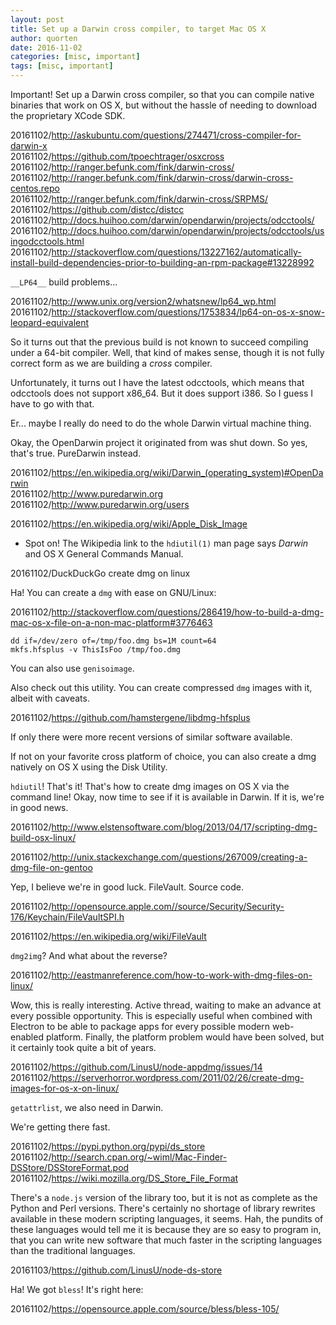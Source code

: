```yaml
---
layout: post
title: Set up a Darwin cross compiler, to target Mac OS X
author: quorten
date: 2016-11-02
categories: [misc, important]
tags: [misc, important]
---
```


Important!  Set up a Darwin cross compiler, so that you can compile
native binaries that work on OS X, but without the hassle of needing
to download the proprietary XCode SDK.

20161102/http://askubuntu.com/questions/274471/cross-compiler-for-darwin-x  
20161102/https://github.com/tpoechtrager/osxcross  
20161102/http://ranger.befunk.com/fink/darwin-cross/  
20161102/http://ranger.befunk.com/fink/darwin-cross/darwin-cross-centos.repo  
20161102/http://ranger.befunk.com/fink/darwin-cross/SRPMS/  
20161102/https://github.com/distcc/distcc  
20161102/http://docs.huihoo.com/darwin/opendarwin/projects/odcctools/  
20161102/http://docs.huihoo.com/darwin/opendarwin/projects/odcctools/usingodcctools.html  
20161102/http://stackoverflow.com/questions/13227162/automatically-install-build-dependencies-prior-to-building-an-rpm-package#13228992

`__LP64__` build problems...

20161102/http://www.unix.org/version2/whatsnew/lp64_wp.html  
20161102/http://stackoverflow.com/questions/1753834/lp64-on-os-x-snow-leopard-equivalent

So it turns out that the previous build is not known to succeed
compiling under a 64-bit compiler.  Well, that kind of makes sense,
though it is not fully correct form as we are building a _cross_
compiler.

<!-- more -->

Unfortunately, it turns out I have the latest odcctools, which means
that odcctools does not support x86_64.  But it does support i386.  So
I guess I have to go with that.

Er... maybe I really do need to do the whole Darwin virtual machine
thing.

Okay, the OpenDarwin project it originated from was shut down.  So
yes, that's true.  PureDarwin instead.

20161102/https://en.wikipedia.org/wiki/Darwin_(operating_system)#OpenDarwin  
20161102/http://www.puredarwin.org  
20161102/http://www.puredarwin.org/users

20161102/https://en.wikipedia.org/wiki/Apple_Disk_Image

* Spot on!  The Wikipedia link to the `hdiutil(1)` man page says
  _Darwin_ and OS X General Commands Manual.

20161102/DuckDuckGo create dmg on linux

Ha!  You can create a `dmg` with ease on GNU/Linux:

20161102/http://stackoverflow.com/questions/286419/how-to-build-a-dmg-mac-os-x-file-on-a-non-mac-platform#3776463

    dd if=/dev/zero of=/tmp/foo.dmg bs=1M count=64
    mkfs.hfsplus -v ThisIsFoo /tmp/foo.dmg

You can also use `genisoimage`.

Also check out this utility.  You can create compressed `dmg` images
with it, albeit with caveats.

20161102/https://github.com/hamstergene/libdmg-hfsplus

If only there were more recent versions of similar software available.

If not on your favorite cross platform of choice, you can also create
a dmg natively on OS X using the Disk Utility.

`hdiutil`!  That's it!  That's how to create dmg images on OS X via
the command line!  Okay, now time to see if it is available in Darwin.
If it is, we're in good news.

20161102/http://www.elstensoftware.com/blog/2013/04/17/scripting-dmg-build-osx-linux/

20161102/http://unix.stackexchange.com/questions/267009/creating-a-dmg-file-on-gentoo

Yep, I believe we're in good luck.  FileVault.  Source code.

20161102/http://opensource.apple.com//source/Security/Security-176/Keychain/FileVaultSPI.h

20161102/https://en.wikipedia.org/wiki/FileVault

`dmg2img`?  And what about the reverse?

20161102/http://eastmanreference.com/how-to-work-with-dmg-files-on-linux/

Wow, this is really interesting.  Active thread, waiting to make an
advance at every possible opportunity.  This is especially useful when
combined with Electron to be able to package apps for every possible
modern web-enabled platform.  Finally, the platform problem would have
been solved, but it certainly took quite a bit of years.

20161102/https://github.com/LinusU/node-appdmg/issues/14  
20161102/https://serverhorror.wordpress.com/2011/02/26/create-dmg-images-for-os-x-on-linux/

`getattrlist`, we also need in Darwin.

We're getting there fast.

20161102/https://pypi.python.org/pypi/ds_store  
20161102/http://search.cpan.org/~wiml/Mac-Finder-DSStore/DSStoreFormat.pod  
20161102/https://wiki.mozilla.org/DS_Store_File_Format

There's a `node.js` version of the library too, but it is not as
complete as the Python and Perl versions.  There's certainly no
shortage of library rewrites available in these modern scripting
languages, it seems.  Hah, the pundits of these languages would tell
me it is because they are so easy to program in, that you can write
new software that much faster in the scripting languages than the
traditional languages.

20161103/https://github.com/LinusU/node-ds-store

Ha!  We got `bless`!  It's right here:

20161102/https://opensource.apple.com/source/bless/bless-105/
